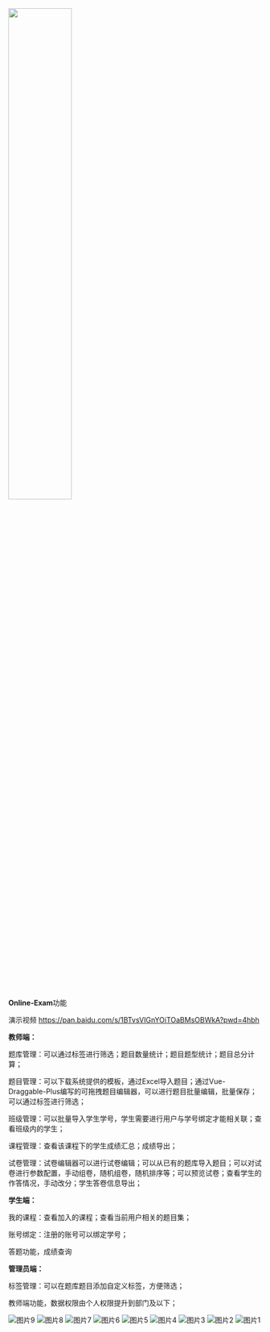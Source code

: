 <img src="http://39.108.97.166:9000/system-xyz/online-exam/2024/06/12/a674e6e9bb284737a15ee37aa0d34ffe.png" width="50%" height="50%">

**Online-Exam**功能

演示视频
https://pan.baidu.com/s/1BTvsVIGnYOiTOaBMsOBWkA?pwd=4hbh 

**教师端：**

题库管理：可以通过标签进行筛选；题目数量统计；题目题型统计；题目总分计算；

题目管理：可以下载系统提供的模板，通过Excel导入题目；通过Vue-Draggable-Plus编写的可拖拽题目编辑器，可以进行题目批量编辑，批量保存；可以通过标签进行筛选；

班级管理：可以批量导入学生学号，学生需要进行用户与学号绑定才能相关联；查看班级内的学生；

课程管理：查看该课程下的学生成绩汇总；成绩导出；

试卷管理：试卷编辑器可以进行试卷编辑；可以从已有的题库导入题目；可以对试卷进行参数配置，手动组卷，随机组卷，随机排序等；可以预览试卷；查看学生的作答情况，手动改分；学生答卷信息导出；

**学生端：**

我的课程：查看加入的课程；查看当前用户相关的题目集；

账号绑定：注册的账号可以绑定学号；

答题功能，成绩查询

**管理员端：**

标签管理：可以在题库题目添加自定义标签，方便筛选；

教师端功能，数据权限由个人权限提升到部门及以下；

![图片9](https://github.com/S1805230122/Online-Exam/assets/83819596/7f886597-4250-4ca1-896d-ee7b5c75547d)
![图片8](https://github.com/S1805230122/Online-Exam/assets/83819596/39fdad6e-c524-4955-9b22-c110be150fa1)
![图片7](https://github.com/S1805230122/Online-Exam/assets/83819596/f11d4f2a-6163-4353-b394-7f1e10b6c0fa)
![图片6](https://github.com/S1805230122/Online-Exam/assets/83819596/bbb93697-1e58-40fa-8a80-88ee06301006)
![图片5](https://github.com/S1805230122/Online-Exam/assets/83819596/4d55a220-cb62-436d-888d-8b17e9d49ca0)
![图片4](https://github.com/S1805230122/Online-Exam/assets/83819596/bf1ef207-30c5-468f-9b25-1620896a31f0)
![图片3](https://github.com/S1805230122/Online-Exam/assets/83819596/c5a28a4b-636f-4106-a299-7557024f4378)
![图片2](https://github.com/S1805230122/Online-Exam/assets/83819596/99c22e60-da36-43f6-8bf2-ea77fc9c804f)
![图片1](https://github.com/S1805230122/Online-Exam/assets/83819596/e9a8a234-02fe-4efc-a6e7-f446bb540720)
